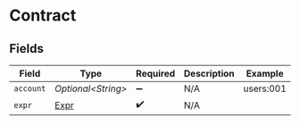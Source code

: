 # Contract


## Fields

| Field                               | Type                                | Required                            | Description                         | Example                             |
| ----------------------------------- | ----------------------------------- | ----------------------------------- | ----------------------------------- | ----------------------------------- |
| `account`                           | *Optional\<String>*                 | :heavy_minus_sign:                  | N/A                                 | users:001                           |
| `expr`                              | [Expr](../../models/shared/Expr.md) | :heavy_check_mark:                  | N/A                                 |                                     |